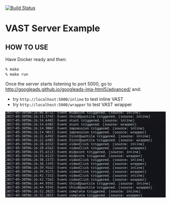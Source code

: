 [![Build Status](https://travis-ci.org/yowcow/js-vast-examples.svg?branch=master)](https://travis-ci.org/yowcow/js-vast-examples)

VAST Server Example
===================

HOW TO USE
----------

Have Docker ready and then:

```
% make
% make run
```

Once the server starts listening to port 5000, go to http://googleads.github.io/googleads-ima-html5/advanced/ and:

+ try `http://localhost:5000/inline` to test inline VAST
+ try `http://localhost:5000/wrapper` to test VAST wrapper

![Events Triggered](events-triggered.png)
